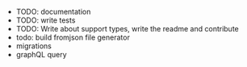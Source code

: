 * TODO: documentation
* TODO: write tests
* TODO: Write about support types, write the readme and contribute
* todo: build fromjson file generator
* migrations
* graphQL query